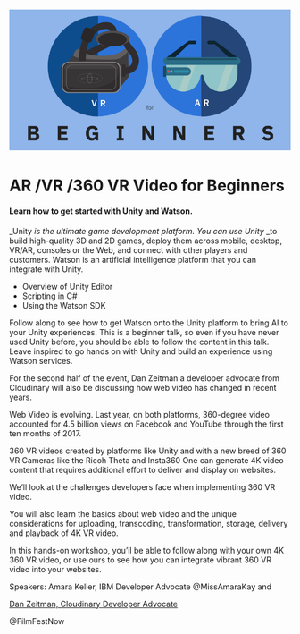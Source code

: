 # ![](/assets/ar-vr-header.png)

# AR /VR /360 VR Video for Beginners

#### Learn how to get started with Unity and Watson.

_Unity _is the ultimate game development platform. You can use Unity_ _to build high-quality 3D and 2D games, deploy them across mobile, desktop, VR/AR, consoles or the Web, and connect with other players and customers. Watson is an artificial intelligence platform that you can integrate with Unity.

* Overview of Unity Editor
* Scripting in C\#
* Using the Watson SDK

Follow along to see how to get Watson onto the Unity platform to bring AI to your Unity experiences. This is a beginner talk, so even if you have never used Unity before, you should be able to follow the content in this talk. Leave inspired to go hands on with Unity and build an experience using Watson services.

For the second half of the event, Dan Zeitman a developer advocate from Cloudinary will also be discussing how web video has changed in recent years.

Web Video is evolving. Last year, on both platforms, 360-degree video accounted for 4.5 billion views on Facebook and YouTube through the first ten months of 2017.

360 VR videos created by platforms like Unity and with a new breed of 360 VR Cameras like the Ricoh Theta and Insta360 One can generate 4K video content that requires additional effort to deliver and display on websites.

We’ll look at the challenges developers face when implementing 360 VR video.

You will also learn the basics about web video and the unique considerations for uploading, transcoding, transformation, storage, delivery and playback of 4K VR video.

In this hands-on workshop, you’ll be able to follow along with your own 4K 360 VR video, or use ours to see how you can integrate vibrant 360 VR video into your websites.



Speakers: Amara Keller, IBM Developer Advocate @MissAmaraKay and

[Dan Zeitman, Cloudinary Developer Advocate](https://www.linkedin.com/in/dzeitman/)

@FilmFestNow

  


  


